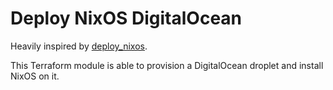 # Deploy NixOS DigitalOcean

Heavily inspired by [deploy_nixos](https://github.com/tweag/terraform-nixos/tree/master/deploy_nixos#readme).

This Terraform module is able to provision a DigitalOcean droplet and install NixOS on it.
